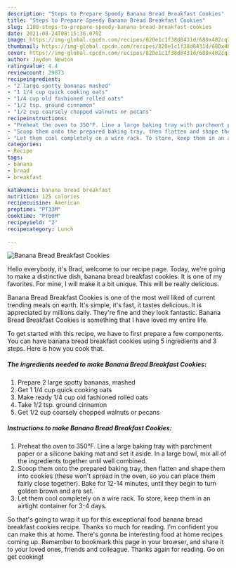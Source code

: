 ```yaml
---
description: "Steps to Prepare Speedy Banana Bread Breakfast Cookies"
title: "Steps to Prepare Speedy Banana Bread Breakfast Cookies"
slug: 1108-steps-to-prepare-speedy-banana-bread-breakfast-cookies
date: 2021-08-24T08:15:36.070Z
image: https://img-global.cpcdn.com/recipes/820e1c1f38d8431d/680x482cq70/banana-bread-breakfast-cookies-recipe-main-photo.jpg
thumbnail: https://img-global.cpcdn.com/recipes/820e1c1f38d8431d/680x482cq70/banana-bread-breakfast-cookies-recipe-main-photo.jpg
cover: https://img-global.cpcdn.com/recipes/820e1c1f38d8431d/680x482cq70/banana-bread-breakfast-cookies-recipe-main-photo.jpg
author: Jayden Newton
ratingvalue: 4.4
reviewcount: 29873
recipeingredient:
- "2 large spotty bananas mashed"
- "1 1/4 cup quick cooking oats"
- "1/4 cup old fashioned rolled oats"
- "1/2 tsp. ground cinnamon"
- "1/2 cup coarsely chopped walnuts or pecans"
recipeinstructions:
- "Preheat the oven to 350°F. Line a large baking tray with parchment paper or a silicone baking mat and set it aside. In a large bowl, mix all of the ingredients together until well combined."
- "Scoop them onto the prepared baking tray, then flatten and shape them into cookies (these won&#39;t spread in the oven, so you can place them fairly close together). Bake for 12-14 minutes, until they begin to turn golden brown and are set."
- "Let them cool completely on a wire rack. To store, keep them in an airtight container for 3-4 days."
categories:
- Recipe
tags:
- banana
- bread
- breakfast

katakunci: banana bread breakfast 
nutrition: 125 calories
recipecuisine: American
preptime: "PT33M"
cooktime: "PT60M"
recipeyield: "2"
recipecategory: Lunch

---
```



![Banana Bread Breakfast Cookies](https://img-global.cpcdn.com/recipes/820e1c1f38d8431d/680x482cq70/banana-bread-breakfast-cookies-recipe-main-photo.jpg)

Hello everybody, it's Brad, welcome to our recipe page. Today, we're going to make a distinctive dish, banana bread breakfast cookies. It is one of my favorites. For mine, I will make it a bit unique. This will be really delicious.

Banana Bread Breakfast Cookies is one of the most well liked of current trending meals on earth. It's simple, it's fast, it tastes delicious. It is appreciated by millions daily. They're fine and they look fantastic. Banana Bread Breakfast Cookies is something that I have loved my entire life.




To get started with this recipe, we have to first prepare a few components. You can have banana bread breakfast cookies using 5 ingredients and 3 steps. Here is how you cook that.

<!--inarticleads1-->

##### The ingredients needed to make Banana Bread Breakfast Cookies:

1. Prepare 2 large spotty bananas, mashed
1. Get 1 1/4 cup quick cooking oats
1. Make ready 1/4 cup old fashioned rolled oats
1. Take 1/2 tsp. ground cinnamon
1. Get 1/2 cup coarsely chopped walnuts or pecans




<!--inarticleads2-->

##### Instructions to make Banana Bread Breakfast Cookies:

1. Preheat the oven to 350°F. Line a large baking tray with parchment paper or a silicone baking mat and set it aside. In a large bowl, mix all of the ingredients together until well combined.
1. Scoop them onto the prepared baking tray, then flatten and shape them into cookies (these won&#39;t spread in the oven, so you can place them fairly close together). Bake for 12-14 minutes, until they begin to turn golden brown and are set.
1. Let them cool completely on a wire rack. To store, keep them in an airtight container for 3-4 days.




So that's going to wrap it up for this exceptional food banana bread breakfast cookies recipe. Thanks so much for reading. I'm confident you can make this at home. There's gonna be interesting food at home recipes coming up. Remember to bookmark this page in your browser, and share it to your loved ones, friends and colleague. Thanks again for reading. Go on get cooking!
